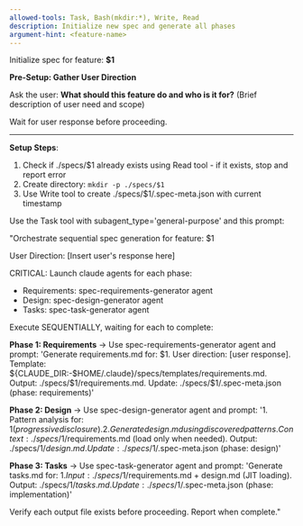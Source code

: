 ```yaml
---
allowed-tools: Task, Bash(mkdir:*), Write, Read
description: Initialize new spec and generate all phases
argument-hint: <feature-name>
---
```


Initialize spec for feature: **$1**

**Pre-Setup: Gather User Direction**

Ask the user: **What should this feature do and who is it for?** (Brief description of user need and scope)

Wait for user response before proceeding.

---

**Setup Steps**:
1. Check if ./specs/$1 already exists using Read tool - if it exists, stop and report error
2. Create directory: `mkdir -p ./specs/$1`
3. Use Write tool to create ./specs/$1/.spec-meta.json with current timestamp

Use the Task tool with subagent_type='general-purpose' and this prompt:

"Orchestrate sequential spec generation for feature: $1

User Direction: [Insert user's response here]

CRITICAL: Launch claude agents for each phase:
- Requirements: spec-requirements-generator agent
- Design: spec-design-generator agent
- Tasks: spec-task-generator agent

Execute SEQUENTIALLY, waiting for each to complete:

**Phase 1: Requirements** → Use spec-requirements-generator agent and prompt: 'Generate requirements.md for: $1. User direction: [user response]. Template: ${CLAUDE_DIR:-$HOME/.claude}/specs/templates/requirements.md. Output: ./specs/$1/requirements.md. Update: ./specs/$1/.spec-meta.json (phase: requirements)'

**Phase 2: Design** → Use spec-design-generator agent and prompt: '1. Pattern analysis for: $1 (progressive disclosure). 2. Generate design.md using discovered patterns. Context: ./specs/$1/requirements.md (load only when needed). Output: ./specs/$1/design.md. Update: ./specs/$1/.spec-meta.json (phase: design)'

**Phase 3: Tasks** → Use spec-task-generator agent and prompt: 'Generate tasks.md for: $1. Input: ./specs/$1/requirements.md + design.md (JIT loading). Output: ./specs/$1/tasks.md. Update: ./specs/$1/.spec-meta.json (phase: implementation)'

Verify each output file exists before proceeding. Report when complete."

